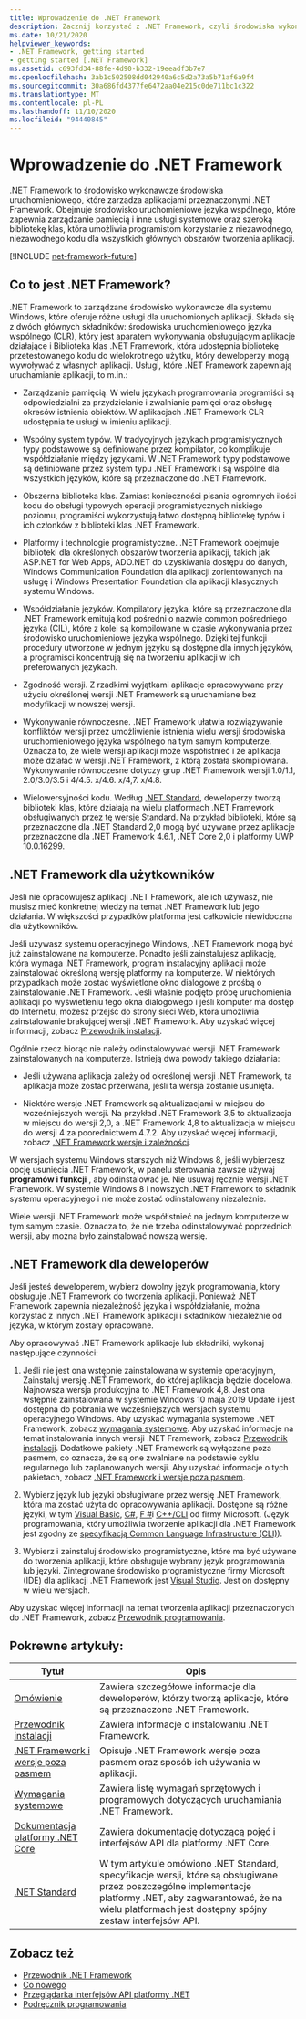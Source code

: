 ```yaml
---
title: Wprowadzenie do .NET Framework
description: Zacznij korzystać z .NET Framework, czyli środowiska wykonawczego środowiska uruchomieniowego, które zarządza aplikacjami. Zawiera środowisko uruchomieniowe języka wspólnego (CLR) i szeroką bibliotekę klas.
ms.date: 10/21/2020
helpviewer_keywords:
- .NET Framework, getting started
- getting started [.NET Framework]
ms.assetid: c693fd34-88fe-4d90-b332-19eeadf3b7e7
ms.openlocfilehash: 3ab1c502508dd042940a6c5d2a73a5b71af6a9f4
ms.sourcegitcommit: 30a686fd4377fe6472aa04e215c0de711bc1c322
ms.translationtype: MT
ms.contentlocale: pl-PL
ms.lasthandoff: 11/10/2020
ms.locfileid: "94440845"
---
```

# <a name="get-started-with-net-framework"></a>Wprowadzenie do .NET Framework

.NET Framework to środowisko wykonawcze środowiska uruchomieniowego, które zarządza aplikacjami przeznaczonymi .NET Framework. Obejmuje środowisko uruchomieniowe języka wspólnego, które zapewnia zarządzanie pamięcią i inne usługi systemowe oraz szeroką bibliotekę klas, która umożliwia programistom korzystanie z niezawodnego, niezawodnego kodu dla wszystkich głównych obszarów tworzenia aplikacji.

[!INCLUDE [net-framework-future](../../../includes/net-framework-future.md)]

## <a name="what-is-net-framework"></a>Co to jest .NET Framework?

.NET Framework to zarządzane środowisko wykonawcze dla systemu Windows, które oferuje różne usługi dla uruchomionych aplikacji. Składa się z dwóch głównych składników: środowiska uruchomieniowego języka wspólnego (CLR), który jest aparatem wykonywania obsługującym aplikacje działające i Biblioteka klas .NET Framework, która udostępnia bibliotekę przetestowanego kodu do wielokrotnego użytku, który deweloperzy mogą wywoływać z własnych aplikacji. Usługi, które .NET Framework zapewniają uruchamianie aplikacji, to m.in.:

- Zarządzanie pamięcią. W wielu językach programowania programiści są odpowiedzialni za przydzielanie i zwalnianie pamięci oraz obsługę okresów istnienia obiektów. W aplikacjach .NET Framework CLR udostępnia te usługi w imieniu aplikacji.

- Wspólny system typów. W tradycyjnych językach programistycznych typy podstawowe są definiowane przez kompilator, co komplikuje współdziałanie między językami. W .NET Framework typy podstawowe są definiowane przez system typu .NET Framework i są wspólne dla wszystkich języków, które są przeznaczone do .NET Framework.

- Obszerna biblioteka klas. Zamiast konieczności pisania ogromnych ilości kodu do obsługi typowych operacji programistycznych niskiego poziomu, programiści wykorzystują łatwo dostępną bibliotekę typów i ich członków z biblioteki klas .NET Framework.

- Platformy i technologie programistyczne. .NET Framework obejmuje biblioteki dla określonych obszarów tworzenia aplikacji, takich jak ASP.NET for Web Apps, ADO.NET do uzyskiwania dostępu do danych, Windows Communication Foundation dla aplikacji zorientowanych na usługę i Windows Presentation Foundation dla aplikacji klasycznych systemu Windows.

- Współdziałanie języków. Kompilatory języka, które są przeznaczone dla .NET Framework emitują kod pośredni o nazwie common pośredniego języka (CIL), które z kolei są kompilowane w czasie wykonywania przez środowisko uruchomieniowe języka wspólnego. Dzięki tej funkcji procedury utworzone w jednym języku są dostępne dla innych języków, a programiści koncentrują się na tworzeniu aplikacji w ich preferowanych językach.

- Zgodność wersji. Z rzadkimi wyjątkami aplikacje opracowywane przy użyciu określonej wersji .NET Framework są uruchamiane bez modyfikacji w nowszej wersji.

- Wykonywanie równoczesne. .NET Framework ułatwia rozwiązywanie konfliktów wersji przez umożliwienie istnienia wielu wersji środowiska uruchomieniowego języka wspólnego na tym samym komputerze. Oznacza to, że wiele wersji aplikacji może współistnieć i że aplikacja może działać w wersji .NET Framework, z którą została skompilowana. Wykonywanie równoczesne dotyczy grup .NET Framework wersji 1.0/1.1, 2.0/3.0/3.5 i 4/4.5. x/4.6. x/4,7. x/4.8.

- Wielowersyjności kodu. Według [.NET Standard](../../standard/net-standard.md), deweloperzy tworzą biblioteki klas, które działają na wielu platformach .NET Framework obsługiwanych przez tę wersję Standard. Na przykład biblioteki, które są przeznaczone dla .NET Standard 2,0 mogą być używane przez aplikacje przeznaczone dla .NET Framework 4.6.1, .NET Core 2,0 i platformy UWP 10.0.16299.

<a name="ForUsers"></a>

## <a name="net-framework-for-users"></a>.NET Framework dla użytkowników

Jeśli nie opracowujesz aplikacji .NET Framework, ale ich używasz, nie musisz mieć konkretnej wiedzy na temat .NET Framework lub jego działania. W większości przypadków platforma jest całkowicie niewidoczna dla użytkowników.

Jeśli używasz systemu operacyjnego Windows, .NET Framework mogą być już zainstalowane na komputerze. Ponadto jeśli zainstalujesz aplikację, która wymaga .NET Framework, program instalacyjny aplikacji może zainstalować określoną wersję platformy na komputerze. W niektórych przypadkach może zostać wyświetlone okno dialogowe z prośbą o zainstalowanie .NET Framework. Jeśli właśnie podjęto próbę uruchomienia aplikacji po wyświetleniu tego okna dialogowego i jeśli komputer ma dostęp do Internetu, możesz przejść do strony sieci Web, która umożliwia zainstalowanie brakującej wersji .NET Framework. Aby uzyskać więcej informacji, zobacz [Przewodnik instalacji](../install/index.md).

Ogólnie rzecz biorąc nie należy odinstalowywać wersji .NET Framework zainstalowanych na komputerze. Istnieją dwa powody takiego działania:

- Jeśli używana aplikacja zależy od określonej wersji .NET Framework, ta aplikacja może zostać przerwana, jeśli ta wersja zostanie usunięta.

- Niektóre wersje .NET Framework są aktualizacjami w miejscu do wcześniejszych wersji. Na przykład .NET Framework 3,5 to aktualizacja w miejscu do wersji 2,0, a .NET Framework 4,8 to aktualizacja w miejscu do wersji 4 za poorednictwem 4.7.2. Aby uzyskać więcej informacji, zobacz [.NET Framework wersje i zależności](../migration-guide/versions-and-dependencies.md).

W wersjach systemu Windows starszych niż Windows 8, jeśli wybierzesz opcję usunięcia .NET Framework, w panelu sterowania zawsze używaj **programów i funkcji** , aby odinstalować je. Nie usuwaj ręcznie wersji .NET Framework. W systemie Windows 8 i nowszych .NET Framework to składnik systemu operacyjnego i nie może zostać odinstalowany niezależnie.

Wiele wersji .NET Framework może współistnieć na jednym komputerze w tym samym czasie. Oznacza to, że nie trzeba odinstalowywać poprzednich wersji, aby można było zainstalować nowszą wersję.

## <a name="net-framework-for-developers"></a>.NET Framework dla deweloperów

Jeśli jesteś deweloperem, wybierz dowolny język programowania, który obsługuje .NET Framework do tworzenia aplikacji. Ponieważ .NET Framework zapewnia niezależność języka i współdziałanie, można korzystać z innych .NET Framework aplikacji i składników niezależnie od języka, w którym zostały opracowane.

Aby opracowywać .NET Framework aplikacje lub składniki, wykonaj następujące czynności:

1. Jeśli nie jest ona wstępnie zainstalowana w systemie operacyjnym, Zainstaluj wersję .NET Framework, do której aplikacja będzie docelowa. Najnowsza wersja produkcyjna to .NET Framework 4,8. Jest ona wstępnie zainstalowana w systemie Windows 10 maja 2019 Update i jest dostępna do pobrania we wcześniejszych wersjach systemu operacyjnego Windows. Aby uzyskać wymagania systemowe .NET Framework, zobacz [wymagania systemowe](system-requirements.md). Aby uzyskać informacje na temat instalowania innych wersji .NET Framework, zobacz [Przewodnik instalacji](../install/guide-for-developers.md). Dodatkowe pakiety .NET Framework są wyłączane poza pasmem, co oznacza, że są one zwalniane na podstawie cyklu regularnego lub zaplanowanych wersji. Aby uzyskać informacje o tych pakietach, zobacz [.NET Framework i wersje poza pasmem](the-net-framework-and-out-of-band-releases.md).

2. Wybierz język lub języki obsługiwane przez wersję .NET Framework, która ma zostać użyta do opracowywania aplikacji. Dostępne są różne języki, w tym [Visual Basic](../../visual-basic/index.yml), [C#](../../csharp/index.yml), [F #](../../fsharp/index.yml)i [C++/CLI](/cpp/dotnet/dotnet-programming-with-cpp-cli-visual-cpp) od firmy Microsoft. (Język programowania, który umożliwia tworzenie aplikacji dla .NET Framework jest zgodny ze [specyfikacją Common Language Infrastructure (CLI)](https://visualstudio.microsoft.com/license-terms/ecma-c-common-language-infrastructure-standards/)).

3. Wybierz i zainstaluj środowisko programistyczne, które ma być używane do tworzenia aplikacji, które obsługuje wybrany język programowania lub języki. Zintegrowane środowisko programistyczne firmy Microsoft (IDE) dla aplikacji .NET Framework jest [Visual Studio](https://visualstudio.microsoft.com/vs/?utm_medium=microsoft&utm_source=docs.microsoft.com&utm_campaign=inline+link). Jest on dostępny w wielu wersjach.

Aby uzyskać więcej informacji na temat tworzenia aplikacji przeznaczonych do .NET Framework, zobacz [Przewodnik programowania](../development-guide.md).

## <a name="related-articles"></a>Pokrewne artykuły:

| Tytuł | Opis |
| ----- |------------ |
| [Omówienie](overview.md) | Zawiera szczegółowe informacje dla deweloperów, którzy tworzą aplikacje, które są przeznaczone .NET Framework. |
| [Przewodnik instalacji](../install/index.md) | Zawiera informacje o instalowaniu .NET Framework. |
| [.NET Framework i wersje poza pasmem](the-net-framework-and-out-of-band-releases.md) | Opisuje .NET Framework wersje poza pasmem oraz sposób ich używania w aplikacji. |
| [Wymagania systemowe](system-requirements.md) | Zawiera listę wymagań sprzętowych i programowych dotyczących uruchamiania .NET Framework. |
| [Dokumentacja platformy .NET Core](../../core/introduction.md) | Zawiera dokumentację dotyczącą pojęć i interfejsów API dla platformy .NET Core. |
| [.NET Standard](../../standard/net-standard.md) | W tym artykule omówiono .NET Standard, specyfikacje wersji, które są obsługiwane przez poszczególne implementacje platformy .NET, aby zagwarantować, że na wielu platformach jest dostępny spójny zestaw interfejsów API.

## <a name="see-also"></a>Zobacz też

- [Przewodnik .NET Framework](../index.yml)
- [Co nowego](../whats-new/index.md)
- [Przeglądarka interfejsów API platformy .NET](../../../api/index.md)
- [Podręcznik programowania](../development-guide.md)
